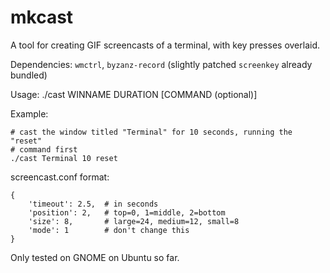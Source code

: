 # mkcast

A tool for creating GIF screencasts of a terminal, with key presses overlaid.

Dependencies: `wmctrl`, `byzanz-record` (slightly patched `screenkey` already bundled)

Usage: ./cast WINNAME DURATION [COMMAND (optional)]

Example:

    # cast the window titled "Terminal" for 10 seconds, running the "reset"
    # command first
    ./cast Terminal 10 reset

screencast.conf format:

    {
        'timeout': 2.5,  # in seconds
        'position': 2,   # top=0, 1=middle, 2=bottom
        'size': 8,       # large=24, medium=12, small=8
        'mode': 1        # don't change this
    }

Only tested on GNOME on Ubuntu so far.
